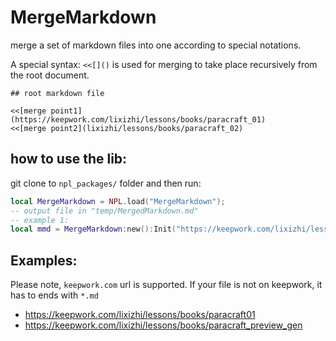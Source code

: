 # MergeMarkdown
merge a set of markdown files into one according to special notations.


A special syntax: `<<[]()` is used for merging to take place recursively from the root document. 

```
## root markdown file

<<[merge point1](https://keepwork.com/lixizhi/lessons/books/paracraft_01)
<<[merge point2](lixizhi/lessons/books/paracraft_02)

```


## how to use the lib:
git clone to `npl_packages/` folder and then run:

```lua
local MergeMarkdown = NPL.load("MergeMarkdown");
-- output file in "temp/MergedMarkdown.md"
-- example 1:
local mmd = MergeMarkdown:new():Init("https://keepwork.com/lixizhi/lessons/books/paracraft01")
```

## Examples:
Please note, `keepwork.com` url is supported. If your file is not on keepwork, it has to ends with `*.md`

- https://keepwork.com/lixizhi/lessons/books/paracraft01
- https://keepwork.com/lixizhi/lessons/books/paracraft_preview_gen
